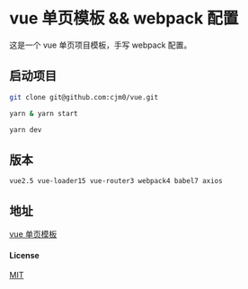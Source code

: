 
# vue 单页模板 && webpack 配置

这是一个 vue 单页项目模板，手写 webpack 配置。

## 启动项目
```bash
git clone git@github.com:cjm0/vue.git

yarn & yarn start 

yarn dev

```

## 版本

`vue2.5 vue-loader15 vue-router3 webpack4 babel7 axios`

## 地址

[vue 单页模板](http://vue.bigqianduan.top)

#### License

[MIT](./License)

